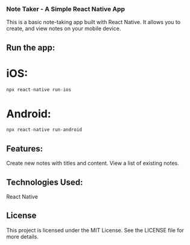 ### Note Taker - A Simple React Native App
This is a basic note-taking app built with React Native. It allows you to create, and view notes on your mobile device.

## Run the app:

# iOS:
```js
npx react-native run-ios
```
# Android:
```js
npx react-native run-android
```

## Features:
Create new notes with titles and content.
View a list of existing notes.

## Technologies Used:
React Native

## License
This project is licensed under the MIT License. See the LICENSE file for more details.
